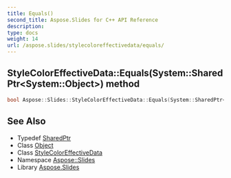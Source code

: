 ```yaml
---
title: Equals()
second_title: Aspose.Slides for C++ API Reference
description: 
type: docs
weight: 14
url: /aspose.slides/stylecoloreffectivedata/equals/
---
```

## StyleColorEffectiveData::Equals(System::SharedPtr\<System::Object\>) method




```cpp
bool Aspose::Slides::StyleColorEffectiveData::Equals(System::SharedPtr<System::Object> obj) override
```

## See Also

* Typedef [SharedPtr](../../../system/sharedptr/)
* Class [Object](../../../system/object/)
* Class [StyleColorEffectiveData](../)
* Namespace [Aspose::Slides](../../)
* Library [Aspose.Slides](../../../)